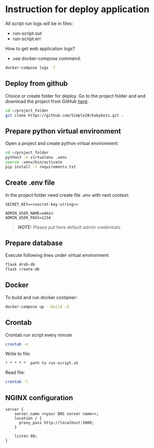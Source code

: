 # Instruction for deploy application

All script run logs will be in files:

- run-script.out
- run-script.err

How to get web application logs?

- use docker-compose command:

```bash
docker-compose logs -f
```

## Deploy from github

Choice or create folder for deploy. Go to the project folder and and download the project from GitHub [here](https://github.com/Simple2B/babybots):

```bash
cd ~/project_folder
git clone https://github.com/Simple2B/babybots.git .
```

## Prepare python virtual environment

Open a project and create python virtual environment:

```bash
cd ~/project_folder
python3 -m virtualenv .venv
source .venv/bin/activate
pip install -r requirements.txt
```

## Create .env file

In the project folder need create file *.env* with next context:

```dotenv
SECRET_KEY=<<secret-key-string>>

ADMIN_USER_NAME=admin
ADMIN_USER_PASS=1234
```

> **_NOTE:_**  Please put here default admin credentials.

## Prepare database

Execute following lines under virtual environment

```bash
flask drob-db
flask create-db
```

## Docker

To build and run docker container:

```bash
docker-compose up --build -d
```

## Crontab

Crontab run script every minute

```bash
crontab -e
```

Write to file:

```crontab
* * * * *  path to run-script.sh
```

Read file:

```bash
crontab -l
```

## NGINX configuration

```nginx
server {
    server_name <<your DNS server name>>;
    location / {
      proxy_pass http://localhost:5000;
    }

    listen 80;
}
```
